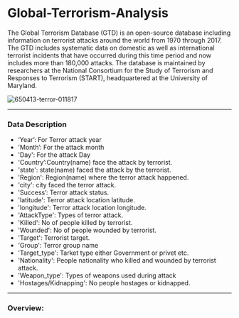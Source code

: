 # Global-Terrorism-Analysis
The Global Terrorism Database (GTD) is an open-source database including information on terrorist attacks around the world from 1970 through 2017. The GTD includes systematic data on domestic as well as international terrorist incidents that have occurred during this time period and now includes more than 180,000 attacks. The database is maintained by researchers at the National Consortium for the Study of Terrorism and Responses to Terrorism (START), headquartered at the University of Maryland.

![650413-terror-011817](https://user-images.githubusercontent.com/32620288/137513463-8ffa196e-d019-4921-a69a-6636d44d2279.jpg)

-----------------------------------------------------------------------------------------------
### Data Description
* ‘Year’: For Terror attack year
* 'Month’: For the attack month
* 'Day': For the attack Day
* 'Country’:Country(name) face the attack by terrorist.
* 'state': state(name) faced the attack by the terrorist.
* 'Region': Region(name) where the terror attack happened.
* 'city': city faced the terror attack.
* 'Success’: Terror attack status.
* 'latitude': Terror attack location latitude.
* 'longitude': Terror attack location longitude.
* 'AttackType': Types of terror attack.
* 'Killed': No of people killed by terrorist.
* 'Wounded': No of people wounded by terrorist.
* 'Target': Terrorist target.
* 'Group': Terror group name
* 'Target_type': Tarket type either Government or privet etc.
* 'Nationality': People nationality who killed and wounded by terrorist attack.
* 'Weapon_type': Types of weapons used during attack 
* 'Hostages/Kidnapping': No people hostages or kidnapped.
--------------------------------------------------------------------------------------------

### Overview:
